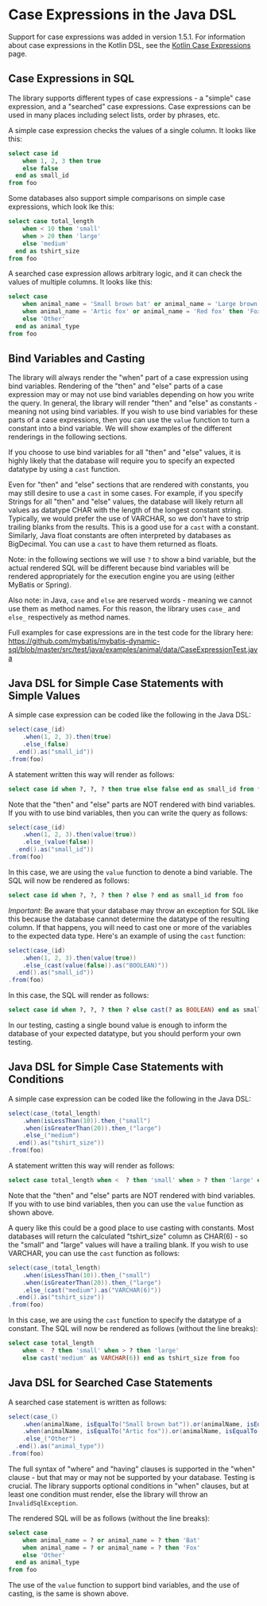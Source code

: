 # Case Expressions in the Java DSL

Support for case expressions was added in version 1.5.1. For information about case expressions in the Kotlin DSL, see
the [Kotlin Case Expressions](kotlinCaseExpressions.md) page.

## Case Expressions in SQL
The library supports different types of case expressions - a "simple" case expression, and a "searched" case
expressions. Case expressions can be used in many places including select lists, order by phrases, etc.

A simple case expression checks the values of a single column. It looks like this:

```sql
select case id
    when 1, 2, 3 then true
    else false
  end as small_id
from foo
```

Some databases also support simple comparisons on simple case expressions, which look lke this:

```sql
select case total_length
    when < 10 then 'small'
    when > 20 then 'large'
    else 'medium'
  end as tshirt_size
from foo
```

A searched case expression allows arbitrary logic, and it can check the values of multiple columns. It looks like this:

```sql
select case
    when animal_name = 'Small brown bat' or animal_name = 'Large brown bat' then 'Bat'
    when animal_name = 'Artic fox' or animal_name = 'Red fox' then 'Fox'
    else 'Other'
  end as animal_type
from foo
```

## Bind Variables and Casting

The library will always render the "when" part of a case expression using bind variables. Rendering of the "then" and
"else" parts of a case expression may or may not use bind variables depending on how you write the query. In general,
the library will render "then" and "else" as constants - meaning not using bind variables. If you wish to use bind
variables for these parts of a case expressions, then you can use the `value` function to turn a constant into a
bind variable. We will show examples of the different renderings in the following sections.

If you choose to use bind variables for all "then" and "else" values, it is highly likely that the database will
require you to specify an expected datatype by using a `cast` function.

Even for "then" and "else" sections that are rendered with constants, you may still desire to use a `cast` in some
cases. For example, if you specify Strings for all "then" and "else" values, the database will likely return all
values as datatype CHAR with the length of the longest constant string. Typically, we would prefer the use of VARCHAR,
so we don't have to strip trailing blanks from the results. This is a good use for a `cast` with a constant.
Similarly, Java float constants are often interpreted by databases as BigDecimal. You can use a `cast` to have them
returned as floats.

Note: in the following sections we will use `?` to show a bind variable, but the actual rendered SQL will be different
because bind variables will be rendered appropriately for the execution engine you are using (either MyBatis or Spring).

Also note: in Java, `case` and `else` are reserved words - meaning we cannot use them as method names. For this reason,
the library uses `case_` and `else_` respectively as method names.

Full examples for case expressions are in the test code for the library here:
https://github.com/mybatis/mybatis-dynamic-sql/blob/master/src/test/java/examples/animal/data/CaseExpressionTest.java

## Java DSL for Simple Case Statements with Simple Values

A simple case expression can be coded like the following in the Java DSL:

```java
select(case_(id)
    .when(1, 2, 3).then(true)
    .else_(false)
  .end().as("small_id"))
.from(foo)
```

A statement written this way will render as follows:

```sql
select case id when ?, ?, ? then true else false end as small_id from foo
```

Note that the "then" and "else" parts are NOT rendered with bind variables. If you with to use bind variables, then
you can write the query as follows:

```java
select(case_(id)
    .when(1, 2, 3).then(value(true))
    .else_(value(false))
  .end().as("small_id"))
.from(foo)
```

In this case, we are using the `value` function to denote a bind variable. The SQL will now be rendered as follows:

```sql
select case id when ?, ?, ? then ? else ? end as small_id from foo
```

*Important*: Be aware that your database may throw an exception for SQL like this because the database cannot determine
the datatype of the resulting column. If that happens, you will need to cast one or more of the variables to the
expected data type. Here's an example of using the `cast` function:

```java
select(case_(id)
    .when(1, 2, 3).then(value(true))
    .else_(cast(value(false)).as("BOOLEAN)"))
  .end().as("small_id"))
.from(foo)
```

In this case, the SQL will render as follows:

```sql
select case id when ?, ?, ? then ? else cast(? as BOOLEAN) end as small_id from foo
```

In our testing, casting a single bound value is enough to inform the database of your expected datatype, but
you should perform your own testing.

## Java DSL for Simple Case Statements with Conditions

A simple case expression can be coded like the following in the Java DSL:

```java
select(case_(total_length)
    .when(isLessThan(10)).then_("small")
    .when(isGreaterThan(20)).then_("large")
    .else_("medium")
  .end().as("tshirt_size"))
.from(foo)
```

A statement written this way will render as follows:

```sql
select case total_length when <  ? then 'small' when > ? then 'large' else 'medium' end as tshirt_size from foo
```

Note that the "then" and "else" parts are NOT rendered with bind variables. If you with to use bind variables, then
you can use the `value` function as shown above.

A query like this could be a good place to use casting with constants. Most databases will return the calculated
"tshirt_size" column as CHAR(6) - so the "small" and "large" values will have a trailing blank. If you wish to use
VARCHAR, you can use the `cast` function as follows:

```java
select(case_(total_length)
    .when(isLessThan(10)).then_("small")
    .when(isGreaterThan(20)).then_("large")
    .else_(cast("medium").as("VARCHAR(6)"))
  .end().as("tshirt_size"))
.from(foo)
```

In this case, we are using the `cast` function to specify the datatype of a constant. The SQL will now be rendered as
follows (without the line breaks):

```sql
select case total_length
    when <  ? then 'small' when > ? then 'large'
    else cast('medium' as VARCHAR(6)) end as tshirt_size from foo
```

## Java DSL for Searched Case Statements

A searched case statement is written as follows:

```java
select(case_()
    .when(animalName, isEqualTo("Small brown bat")).or(animalName, isEqualTo("Large brown bat")).then("Bat")
    .when(animalName, isEqualTo("Artic fox")).or(animalName, isEqualTo("Red fox")).then("Fox")
    .else_("Other")
  .end().as("animal_type"))
.from(foo)
```

The full syntax of "where" and "having" clauses is supported in the "when" clause - but that may or may not be supported
by your database. Testing is crucial. The library supports optional conditions in "when" clauses, but at least one
condition must render, else the library will throw an `InvalidSqlException`.

The rendered SQL will be as follows (without the line breaks):
```sql
select case
    when animal_name = ? or animal_name = ? then 'Bat'
    when animal_name = ? or animal_name = ? then 'Fox'
    else 'Other'
  end as animal_type
from foo
```

The use of the `value` function to support bind variables, and the use of casting, is the same is shown above.
